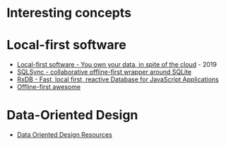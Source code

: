 # Interesting concepts

# Local-first software

- [Local-first software - You own your data, in spite of the cloud](https://www.inkandswitch.com/local-first/) - 2019
- [SQLSync - collaborative offline-first wrapper around SQLite](https://github.com/orbitinghail/sqlsync)
- [RxDB - Fast, local first, reactive Database for JavaScript Applications](https://github.com/pubkey/rxdb)
- [Offline-first awesome](https://github.com/pazguille/offline-first)

# Data-Oriented Design
- [Data Oriented Design Resources](https://github.com/dbartolini/data-oriented-design)

